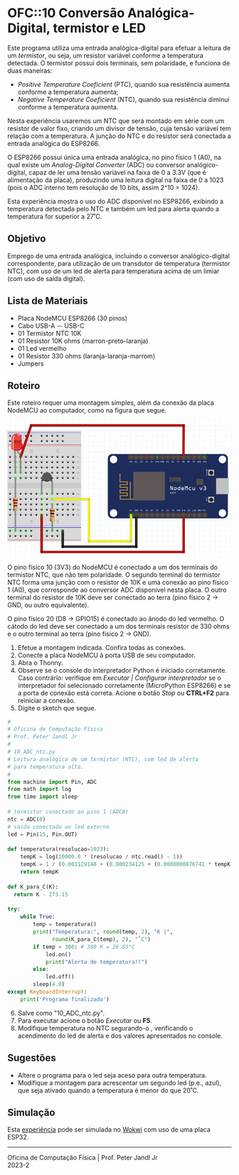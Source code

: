 # OFC::10 Conversão Analógica-Digital, termistor e LED

Este programa utiliza uma entrada analógica-digital para efetuar a leitura de um *termistor*, ou seja, um resistor variável conforme a temperatura detectada. O termistor possui dois terminais, sem polaridade, e funciona de duas maneiras:

- *Positive Temperature Coeficient* (PTC), quando sua resistência aumenta conforme a temperatura aumenta; 
- *Negative Temperature Coeficient* (NTC), quando sua resistência diminui conforme a temperatura aumenta.

Nesta experiência usaremos um NTC que será montado em série com um resistor de valor fixo, criando um divisor de tensão, cuja tensão variável tem relação com a temperatura. A junção do NTC e do resistor será conectada a entrada analógica do ESP8266.

O ESP8266 possui única uma entrada analógica, no pino físico 1 (A0), na qual existe um *Analog-Digital Converter* (ADC) ou conversor analógico-digital, capaz de ler uma tensão variável na faixa de 0 a 3.3V (que é alimentação da placa), produzindo uma leitura digital na faixa de 0 a 1023 (pois o ADC interno tem resolução de 10 bits, assim 2^10 = 1024).

Esta experiência mostra o uso do ADC disponível no ESP8266, exibindo a temperatura detectada pelo NTC e também um led para alerta quando a temperatura for superior a 27˚C.

## Objetivo

Emprego de uma entrada analógica, incluindo o conversor analógico-digital correspondente, para utilização de um transdutor de temperatura (termistor NTC), com uso de um led de alerta para temperatura acima de um limiar (com uso de saída digital).

## Lista de Materiais

* Placa NodeMCU ESP8266 (30 pinos)
* Cabo USB-A -- USB-C
* 01 Termistor NTC 10K
* 01 Resistor 10K ohms (marron-preto-laranja)
* 01 Led vermelho
* 01 Resistor 330 ohms (laranja-laranja-marrom)
* Jumpers

## Roteiro

Este roteiro requer uma montagem simples, além da conexão da placa NodeMCU ao computador, como na figura que segue.

![Circuito 10 ADC NTC](https://github.com/pjandl/ocf/blob/main/T-2023-2/figuras/10_ADC_ntc.png)

O pino físico 10 (3V3) do NodeMCU é conectado a um dos terminais do termistor NTC, que não tem polaridade. O segundo terminal do termistor NTC forma uma junção com o resistor de 10K e uma conexão ao pino físico 1 (A0), que corresponde ao conversor ADC disponível nesta placa. O outro terminal do resistor de 10K deve ser conectado ao terra (pino físico 2 -> GND, ou outro equivalente).

O pino físico 20 (D8 -> GPIO15) é conectado ao ânodo do led vermelho. O cátodo do led deve ser conectado a um dos terminais resistor de 330 ohms e o outro terminal ao terra (pino físico 2 -> GND).

1. Efetue a montagem indicada. Confira todas as conexões.
2. Conecte a placa NodeMCU à porta USB de seu computador.
3. Abra o Thonny.
4. Observe se o console do interpretador Python é iniciado corretamente. Caso contrário: verifique em *Executar | Configurar interpretador* se o interpretador foi selecionado corretamente (MicroPython ESP8266) e se a porta de conexão está correta. Acione o botão *Stop* ou **CTRL+F2** para reiniciar a conexão.
5. Digite o sketch que segue.

```python
#
# Oficina de Computação Física
# Prof. Peter Jandl Jr
#
# 10_ADC_ntc.py
# Leitura analógica de um termistor (NTC), com led de alerta
# para temperatura alta.
#
from machine import Pin, ADC
from math import log
from time import sleep

# termistor conectado ao pino 1 (ADC0)
ntc = ADC(0)
# saida conectada ao led externo
led = Pin(15, Pin.OUT)

def temperatura(resolucao=1023):
    tempK = log(10000.0 * (resolucao / ntc.read() - 1))
    tempK = 1 / (0.001129148 + (0.000234125 + (0.0000000876741 * tempK * tempK)) * tempK)
    return tempK
    
def K_para_C(K):
  return K - 273.15

try:
    while True:
        temp = temperatura()
        print("Temperatura:", round(temp, 2), "K |",
              round(K_para_C(temp), 2), "˚C")
        if temp > 300: # 300 K = 26.85°C
            led.on()
            print("Alerta de temperatura!!")
        else:
            led.off()
        sleep(4.0)
except KeyboardInterrupt:
    print('Programa finalizado')

```

6. Salve como "10_ADC_ntc.py".
7. Para executar acione o botão *Executar* ou **F5**.
8. Modifique temperatura no NTC segurando-o , verificando o acendimento do led de alerta e dos valores apresentados no console.

## Sugestões

* Altere o programa para o led seja aceso para outra temperatura.
* Modifique a montagem para acrescentar um segundo led (p.e., azul), que seja ativado quando a temperatura é menor do que 20˚C.

## Simulação

Esta [experiência](https://wokwi.com/projects/346510631510213204) pode ser simulada no [Wokwi](https://wokwi.com/projects/346510631510213204) com uso de uma placa ESP32.

---

Oficina de Computação Física | Prof. Peter Jandl Jr
<br/>2023-2
